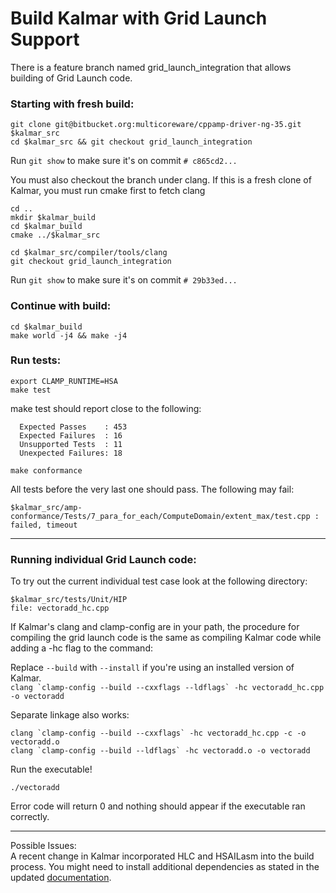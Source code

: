 # Build Kalmar with Grid Launch Support #
There is a feature branch named grid_launch_integration that allows building of Grid Launch code.
### Starting with fresh build:
```
git clone git@bitbucket.org:multicoreware/cppamp-driver-ng-35.git $kalmar_src
cd $kalmar_src && git checkout grid_launch_integration
```
Run `git show` to make sure it's on commit `# c865cd2...`

You must also checkout the branch under clang. If this is a fresh clone of Kalmar, you must run cmake first to fetch clang
```
cd ..
mkdir $kalmar_build
cd $kalmar_build
cmake ../$kalmar_src

cd $kalmar_src/compiler/tools/clang
git checkout grid_launch_integration
```
Run `git show` to make sure it's on commit `# 29b33ed...`

### Continue with build:
```
cd $kalmar_build
make world -j4 && make -j4
```

### Run tests:
```
export CLAMP_RUNTIME=HSA
make test
```
make test should report close to the following:
```
  Expected Passes    : 453
  Expected Failures  : 16
  Unsupported Tests  : 11
  Unexpected Failures: 18
```
```
make conformance
```
All tests before the very last one should pass. The following may fail:
```
$kalmar_src/amp-conformance/Tests/7_para_for_each/ComputeDomain/extent_max/test.cpp : failed, timeout
```

***
### Running individual Grid Launch code:

To try out the current individual test case look at the following directory:  
```
$kalmar_src/tests/Unit/HIP  
file: vectoradd_hc.cpp
```
If Kalmar's clang and clamp-config are in your path, the procedure for compiling the grid launch code is the same as compiling Kalmar code while adding a -hc flag to the command:

Replace ```--build``` with ```--install``` if you're using an installed version of Kalmar.   
```clang `clamp-config --build --cxxflags --ldflags` -hc vectoradd_hc.cpp -o vectoradd```

Separate linkage also works:  
```
clang `clamp-config --build --cxxflags` -hc vectoradd_hc.cpp -c -o vectoradd.o
clang `clamp-config --build --ldflags` -hc vectoradd.o -o vectoradd
```

Run the executable!  
```
./vectoradd
```  
Error code will return 0 and nothing should appear if the executable ran correctly.

***
Possible Issues:  
A recent change in Kalmar incorporated HLC and HSAILasm into the build process. You might need to install additional dependencies as stated in the updated [documentation](https://bitbucket.org/multicoreware/cppamp-driver-ng/wiki/Home). 